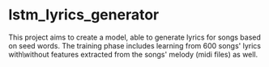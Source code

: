 # lstm_lyrics_generator
This project aims to create a model, able to generate lyrics for songs based on seed words. The training phase includes learning from 600 songs' lyrics with\without features extracted from the songs' melody (midi files) as well. 
